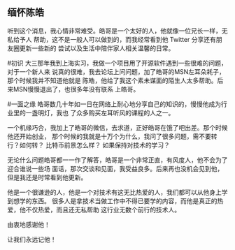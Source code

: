 ## 缅怀陈皓

听到这个消息，我心情非常难受。皓哥是一个太好的人，他就像一位兄长一样，无私给予人
帮助，这不是一般人可以做到的，而我经常看到他 Twitter 分享还有朋友圈更新一些新的
尝试以及生活中陪伴家人相关温馨的日常。

#初识
大三那年我到上海实习，我做一个项目用了开源软件遇到一些很难的问题，对于一个新人来
说真的很难，我去论坛上问问题，加了皓哥的MSN左耳朵耗子，那个时候我并不知道他就是
陈皓，他给了我这个素未谋面的陌生人太多帮助。后来MSN慢慢退出了，也很多年没有联系
上皓哥。


#一面之缘
皓哥数几十年如一日在网络上耐心地分享自己的知识的，慢慢他成为行业里的一盏明灯，我也
了众多购买左耳听风的课程的人之一。 

一个机缘巧合，我加上了皓哥的微信，去求道，正好皓哥在饿了吧出差。那个时候他还开始创业，
那个时候的我就是十万个为什么，我问了很多问题，需不要转行？如何转？ 比特币前景怎么样？
如果保持对技术的学习？ 

无论什么问题皓哥都一一作了解答，皓哥是一个非常正直，有风度人，他不会为了迎合谁说一些场
面话，那次交谈和见面，我受益良多。后来再也没机会见到他，但是我还是时常看到他更新。

他是一个很谦逊的人，他是一个对技术有这无比热爱的人，我们都可以从他身上学到想学的东西。
很多人是拿技术当做工作中不得已要学的内容，而他是真正的热爱，他不仅热爱，而且还无私帮助
这行业无数个前行的技术人。

由衷地感谢他！

让我们永远记他！
